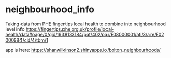 # neighbourhood_info

Taking data from PHE fingertips local health to combine into neighbourhood level info
https://fingertips.phe.org.uk/profile/local-health/data#page/0/gid/1938133184/pat/402/par/E08000001/ati/3/are/E02000984/cid/4/tbm/1

app is here: 
https://shanwilkinson2.shinyapps.io/bolton_neighbourhoods/
